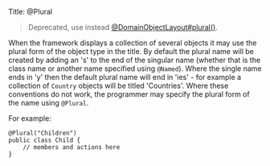 Title: @Plural

> Deprecated, use instead [@DomainObjectLayout#plural()](./DomainObjectLayout.html).

When the framework displays a collection of several objects it may use
the plural form of the object type in the title. By default the plural
name will be created by adding an 's' to the end of the singular name
(whether that is the class name or another name specified using
`@Named`). Where the single name ends in 'y' then the default plural
name will end in 'ies' - for example a collection of `Country` objects
will be titled 'Countries'. Where these conventions do not work, the
programmer may specify the plural form of the name using `@Plural`.

For example:

    @Plural("Children")
    public class Child {
        // members and actions here
    }